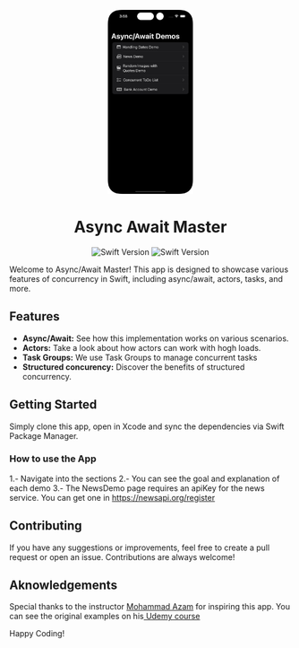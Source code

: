 <p>
<p align="center">
    <img src="Assets/app.png" width="30%" alt="logo">
</p>

<h1 align="center">
    Async Await Master
</h1>

<p align="center">
    <img src="https://img.shields.io/badge/Swift-5.0--5.9-blue" alt="Swift Version"/>
     <img src="https://img.shields.io/badge/ios-blue" alt="Swift Version"/>
   <br/>
</p>

Welcome to Async/Await Master!
This app is designed to showcase various features of concurrency in Swift, including async/await, actors, tasks, and more.

## Features
- **Async/Await:** See how this implementation works on various scenarios.
- **Actors:** Take a look about how actors can work with hogh loads.
- **Task Groups:** We use Task Groups to manage concurrent tasks
- **Structured concurency:** Discover the benefits of structured concurrency.

## Getting Started
Simply clone this app, open in Xcode and sync the dependencies via Swift Package Manager.

### How to use the App
1.- Navigate into the sections
2.- You can see the goal and explanation of each demo
3.- The NewsDemo page requires an apiKey for the news service. You can get one in <a href="https://newsapi.org/register">https://newsapi.org/register</a>

## Contributing
If you have any suggestions or improvements, feel free to create a pull request or open an issue. Contributions are always welcome!

## Aknowledgements
Special thanks to the instructor <a href="https://globant.udemy.com/user/mohammad-azam-2/">Mohammad Azam</a> for inspiring this app. You can see the original examples on his<a href="udemy.com/course/asyncawait-and-actors-concurrency-in-swift/"> Udemy course</a>

Happy Coding!